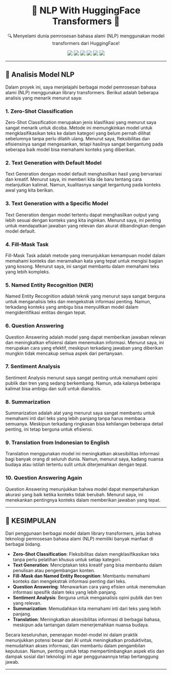 <h1 align="center">🌟 NLP With HuggingFace Transformers 🌟</h1>
<p align="center">🔍 Menyelami dunia pemrosesan bahasa alami (NLP) menggunakan model transformers dari HuggingFace!</p>

<div align="center">
    <img src="https://img.shields.io/badge/Jupyter-FFAA00?style=for-the-badge&logo=Jupyter&logoColor=white">
    <img src="https://img.shields.io/badge/python-3670A0?style=for-the-badge&logo=python&logoColor=ffdd54">
    <img src="https://img.shields.io/badge/Google_Colab-F9AB00?style=for-the-badge&logo=googlecolab&logoColor=white">
    <img src="https://img.shields.io/badge/Infinite_Learning-4B0082?style=for-the-badge&logo=book&logoColor=white">
    <img src="https://img.shields.io/badge/Google_Drive-34A853?style=for-the-badge&logo=googledrive&logoColor=white">
    <img src="https://img.shields.io/badge/NLP-FF5722?style=for-the-badge&logo=language&logoColor=white">
</div>


---

## 📖 Analisis Model NLP

Dalam proyek ini, saya menjelajahi berbagai model pemrosesan bahasa alami (NLP) menggunakan library transformers. Berikut adalah beberapa analisis yang menarik menurut saya:

### 1. Zero-Shot Classification
Zero-Shot Classification merupakan jenis klasifikasi yang menurut saya sangat menarik untuk dicoba. Metode ini memungkinkan model untuk mengklasifikasikan teks ke dalam kategori yang belum pernah dilihat sebelumnya tanpa perlu dilatih ulang. Menurut saya, fleksibilitas dan efisiensinya sangat mengesankan, tetapi hasilnya sangat bergantung pada seberapa baik model bisa memahami konteks yang diberikan.

### 2. Text Generation with Default Model
Text Generation dengan model default menghasilkan hasil yang bervariasi dan kreatif. Menurut saya, ini memberi kita ide baru tentang cara melanjutkan kalimat. Namun, kualitasnya sangat tergantung pada konteks awal yang kita berikan.

### 3. Text Generation with a Specific Model
Text Generation dengan model tertentu dapat menghasilkan output yang lebih sesuai dengan konteks yang kita inginkan. Menurut saya, ini penting untuk mendapatkan jawaban yang relevan dan akurat dibandingkan dengan model default.

### 4. Fill-Mask Task
Fill-Mask Task adalah metode yang menunjukkan kemampuan model dalam memahami konteks dan meramalkan kata yang tepat untuk mengisi bagian yang kosong. Menurut saya, ini sangat membantu dalam memahami teks yang lebih kompleks.

### 5. Named Entity Recognition (NER)
Named Entity Recognition adalah teknik yang menurut saya sangat berguna untuk menganalisis teks dan mengekstrak informasi penting. Namun, terkadang konteks yang ambigu bisa menyulitkan model dalam mengidentifikasi entitas dengan tepat.

### 6. Question Answering
Question Answering adalah model yang dapat memberikan jawaban relevan dan meningkatkan efisiensi dalam menemukan informasi. Menurut saya, ini merupakan cara yang efektif, meskipun terkadang jawaban yang diberikan mungkin tidak mencakup semua aspek dari pertanyaan.

### 7. Sentiment Analysis
Sentiment Analysis menurut saya sangat penting untuk memahami opini publik dan tren yang sedang berkembang. Namun, ada kalanya beberapa kalimat bisa ambigu dan sulit untuk dianalisis.

### 8. Summarization
Summarization adalah alat yang menurut saya sangat membantu untuk memahami inti dari teks yang lebih panjang tanpa harus membaca semuanya. Meskipun terkadang ringkasan bisa kehilangan beberapa detail penting, ini tetap berguna untuk efisiensi.

### 9. Translation from Indonesian to English
Translation menggunakan model ini meningkatkan aksesibilitas informasi bagi banyak orang di seluruh dunia. Namun, menurut saya, kadang nuansa budaya atau istilah tertentu sulit untuk diterjemahkan dengan tepat.

### 10. Question Answering Again
Question Answering menunjukkan bahwa model dapat mempertahankan akurasi yang baik ketika konteks tidak berubah. Menurut saya, ini menekankan pentingnya konteks dalam memberikan jawaban yang tepat.

---

## 📝 KESIMPULAN
Dari penggunaan berbagai model dalam library transformers, jelas bahwa teknologi pemrosesan bahasa alami (NLP) memiliki banyak manfaat di berbagai bidang.

- **Zero-Shot Classification**: Fleksibilitas dalam mengklasifikasikan teks tanpa perlu pelatihan khusus untuk setiap kategori.
- **Text Generation**: Menciptakan teks kreatif yang bisa membantu dalam penulisan atau pengembangan konten.
- **Fill-Mask dan Named Entity Recognition**: Membantu memahami konteks dan mengekstrak informasi penting dari teks.
- **Question Answering**: Menawarkan cara yang efisien untuk menemukan informasi spesifik dalam teks yang lebih panjang.
- **Sentiment Analysis**: Berguna untuk menganalisis opini publik dan tren yang relevan.
- **Summarization**: Memudahkan kita memahami inti dari teks yang lebih panjang.
- **Translation**: Meningkatkan aksesibilitas informasi di berbagai bahasa, meskipun ada tantangan dalam menerjemahkan nuansa budaya.

Secara keseluruhan, penerapan model-model ini dalam praktik menunjukkan potensi besar dari AI untuk meningkatkan produktivitas, memudahkan akses informasi, dan membantu dalam pengambilan keputusan. Namun, penting untuk tetap mempertimbangkan aspek etis dan dampak sosial dari teknologi ini agar penggunaannya tetap bertanggung jawab.

---
